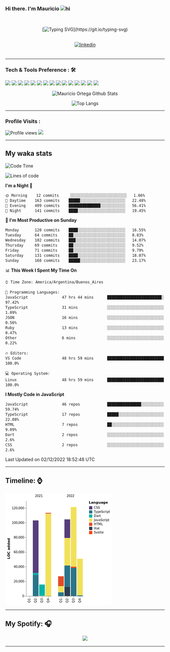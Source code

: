 ### Hi there. I'm Mauricio <img src="https://user-images.githubusercontent.com/1303154/88677602-1635ba80-d120-11ea-84d8-d263ba5fc3c0.gif" width="28px" alt="hi">
<br /> 

<div align="center">
  
[![Typing SVG](https://readme-typing-svg.herokuapp.com?size=25&duration=7000&center=true&vCenter=true&width=650&height=40&lines=WELCOME!;My+name+is+Mauricio+Ortega...;I+am+a+Front-End+Developer...;I+hope+you+find+what+you+are+looking+for...;You+have+my+contact+information...;MAY+THE+FORCE+BE+WITH+YOU...)](https://git.io/typing-svg)

</div>
  
<br />

<div align="center">
  
<a href="https://www.linkedin.com/in/mauriciortega/" target="_blank">
<img src=https://img.shields.io/badge/linkedin-%231E77B5.svg?&style=for-the-badge&logo=linkedin&logoColor=white alt=linkedin style="margin-bottom: 5px;" />
</a>
  
</div>

<br />



<!--
**Nekzus/Nekzus** is a ✨ _special_ ✨ repository because its `README.md` (this file) appears on your GitHub profile.

Here are some ideas to get you started:

- 🔭 I’m currently working on ...
- 🌱 I’m currently learning ...
- 👯 I’m looking to collaborate on ...
- 🤔 I’m looking for help with ...
- 💬 Ask me about ...
- 📫 How to reach me: ...
- 😄 Pronouns: ...
- ⚡ Fun fact: ...
-->

---

### Tech & Tools Preference : 🛠

<img src = "https://img.shields.io/badge/-HTML5-E34F26?style=flat&logo=html5&logoColor=white"> <img src = "https://img.shields.io/badge/-CSS3-1572B6?style=flat&logo=css3&logoColor=white">
<img src="https://img.shields.io/badge/-Sass-cc6699?style=flat&logo=sass&logoColor=ffffff">
<img src="https://img.shields.io/badge/-Bootstrap-563D7C?style=flat&logo=bootstrap&logoColor=white">
<img src="https://img.shields.io/badge/-JavaScript-eed718?style=flat&logo=javascript&logoColor=ffffff">
<img src="https://img.shields.io/badge/-React-000000?style=flat&logo=react&logoColor=00c8ff">
<img src="https://img.shields.io/badge/-Next-000000?style=flat&logo=nextdotjs&logoColor=white">
<img src="http://img.shields.io/badge/-Vue-black?style=flat&logo=vuedotjs&logoColor=4FC08D">
<img src="http://img.shields.io/badge/-Flutter-black?style=flat&logo=flutter&logoColor=02569B">
<img src="https://img.shields.io/badge/-Node.js-3C873A?style=flat&logo=Node.js&logoColor=white">
<img src="http://img.shields.io/badge/-Git-F1502F?style=flat&logo=git&logoColor=FFFFFF">
<img src="http://img.shields.io/badge/-Github-000000?style=flat&logo=github&logoColor=FFFFFF">
<img src="https://img.shields.io/badge/-Firebase-FFA611?style=flat&logo=firebase&logoColor=FFFFFF">
<img src="http://img.shields.io/badge/-Vercel-black?style=flat&logo=vercel&logoColor=white">
<img src="http://img.shields.io/badge/-VS%20Code-007ACC?style=flat&logo=visual%20studio%20code&logoColor=white">


<div align="center">
  
![Mauricio Ortega Github Stats](https://github-readme-stats.vercel.app/api?username=Nekzus&show_icons=true&title_color=fff&icon_color=79ff97&text_color=9f9f9f&bg_color=151515)

![Top Langs](https://github-readme-stats.vercel.app/api/top-langs/?username=Nekzus&hide=css,html,less&layout=compact&title_color=fff&icon_color=79ff97&text_color=9f9f9f&bg_color=151515)

</div>
  
---

### Profile Visits :
  
![Profile views](https://gpvc.arturio.dev/Nekzus)  <img src="https://img.shields.io/github/followers/Nekzus?label=Follow" style=" float:left, margin-right:10px" />

---


## My waka stats
<!--START_SECTION:waka-->
![Code Time](http://img.shields.io/badge/Code%20Time-1%2C524%20hrs%208%20mins-blue)

![Lines of code](https://img.shields.io/badge/From%20Hello%20World%20I%27ve%20Written-517%20Thousand%20lines%20of%20code-blue)

**I'm a Night 🦉** 

```text
🌞 Morning    12 commits     ░░░░░░░░░░░░░░░░░░░░░░░░░   1.66% 
🌆 Daytime    163 commits    █████░░░░░░░░░░░░░░░░░░░░   22.48% 
🌃 Evening    409 commits    ██████████████░░░░░░░░░░░   56.41% 
🌙 Night      141 commits    ████░░░░░░░░░░░░░░░░░░░░░   19.45%

```
📅 **I'm Most Productive on Sunday** 

```text
Monday       120 commits    ████░░░░░░░░░░░░░░░░░░░░░   16.55% 
Tuesday      64 commits     ██░░░░░░░░░░░░░░░░░░░░░░░   8.83% 
Wednesday    102 commits    ███░░░░░░░░░░░░░░░░░░░░░░   14.07% 
Thursday     69 commits     ██░░░░░░░░░░░░░░░░░░░░░░░   9.52% 
Friday       71 commits     ██░░░░░░░░░░░░░░░░░░░░░░░   9.79% 
Saturday     131 commits    ████░░░░░░░░░░░░░░░░░░░░░   18.07% 
Sunday       168 commits    █████░░░░░░░░░░░░░░░░░░░░   23.17%

```


📊 **This Week I Spent My Time On** 

```text
⌚︎ Time Zone: America/Argentina/Buenos_Aires

💬 Programming Languages: 
JavaScript               47 hrs 44 mins      ████████████████████████░   97.42% 
TypeScript               31 mins             ░░░░░░░░░░░░░░░░░░░░░░░░░   1.09% 
JSON                     16 mins             ░░░░░░░░░░░░░░░░░░░░░░░░░   0.56% 
Ruby                     13 mins             ░░░░░░░░░░░░░░░░░░░░░░░░░   0.47% 
Other                    6 mins              ░░░░░░░░░░░░░░░░░░░░░░░░░   0.22%

🔥 Editors: 
VS Code                  48 hrs 59 mins      █████████████████████████   100.0%

💻 Operating System: 
Linux                    48 hrs 59 mins      █████████████████████████   100.0%

```

**I Mostly Code in JavaScript** 

```text
JavaScript               46 repos            ███████████████░░░░░░░░░░   59.74% 
TypeScript               17 repos            █████░░░░░░░░░░░░░░░░░░░░   22.08% 
HTML                     7 repos             ██░░░░░░░░░░░░░░░░░░░░░░░   9.09% 
Dart                     2 repos             ░░░░░░░░░░░░░░░░░░░░░░░░░   2.6% 
CSS                      2 repos             ░░░░░░░░░░░░░░░░░░░░░░░░░   2.6%

```



 Last Updated on 02/12/2022 18:52:48 UTC
<!--END_SECTION:waka-->
---

## Timeline: ⌚

![Chart not found](https://raw.githubusercontent.com/Nekzus/Nekzus/master/charts/bar_graph.png)

---
## My Spotify: 🎧

<div align="center"><img src="https://spotify-github-profile.vercel.app/api/view?uid=11169970531&cover_image=true&theme=default" /></div>

---
